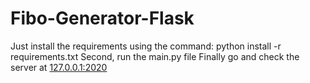# Fibo-Generator-Flask
 Just install the requirements using the command: python install -r requirements.txt 
 Second, run the main.py file
 Finally go and check the server at [127.0.0.1:2020](http://127.0.0.1:2020)

